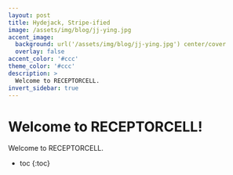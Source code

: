 ```yaml
---
layout: post
title: Hydejack, Stripe-ified
image: /assets/img/blog/jj-ying.jpg
accent_image: 
  background: url('/assets/img/blog/jj-ying.jpg') center/cover
  overlay: false
accent_color: '#ccc'
theme_color: '#ccc'
description: >
  Welcome to RECEPTORCELL.
invert_sidebar: true
---
```


# Welcome to RECEPTORCELL!

Welcome to RECEPTORCELL.

* toc
{:toc}
